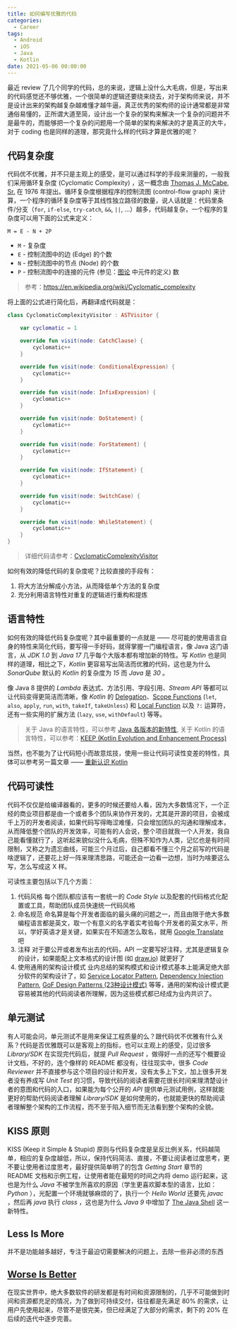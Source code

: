 ```yaml
---
title: 如何编写优雅的代码
categories:
  - Career
tags:
  - Android
  - iOS
  - Java
  - Kotlin
date: 2021-05-06 00:00:00
---
```


最近 review 了几个同学的代码，总的来说，逻辑上没什么大毛病，但是，写出来的代码感觉还不够优雅，一个很简单的逻辑还要绕来绕去，对于架构师来说，并不是设计出来的架构越复杂越难懂才越牛逼，真正优秀的架构师的设计通常都是非常通俗易懂的，正所谓大道至简，设计出一个复杂的架构来解决一个复杂的问题并不是最牛的，而能够把一个复杂的问题用一个简单的架构来解决的才是真正的大牛，对于 coding 也是同样的道理，那究竟什么样的代码才算是优雅的呢？

## 代码复杂度

代码优不优雅，并不只是主观上的感受，是可以通过科学的手段来测量的，一般我们采用循环复杂度 (Cyclomatic Complexity) ，这一概念由 [Thomas J. McCabe, Sr.](https://en.wikipedia.org/w/index.php?title=Thomas_J._McCabe,_Sr.) 在 1976 年提出。循环复杂度根据程序的控制流图 (control-flow graph) 来计算，一个程序的循环复杂度等于其线性独立路径的数量，说人话就是：代码里条件/分支（`for`, `if-else`, `try-catch`, `&&`, `||`, ...）越多，代码越复杂，一个程序的复杂度可以用下面的公式来定义：

```
M = E - N + 2P
```

- `M` - 复杂度
- `E` - 控制流图中的边 (Edge) 的个数
- `N` - 控制流图中的节点 (Node) 的个数
- `P` - 控制流图中的连接的元件 (参见：[图论](https://en.wikipedia.org/wiki/Component_(graph_theory)) 中元件的定义) 数

> 参考：https://en.wikipedia.org/wiki/Cyclomatic_complexity

将上面的公式进行简化后，再翻译成代码就是：

```kotlin
class CyclomaticComplexityVisitor : ASTVisitor {

    var cyclomatic = 1

    override fun visit(node: CatchClause) {
        cyclomatic++
    }

    override fun visit(node: ConditionalExpression) {
        cyclomatic++
    }

    override fun visit(node: InfixExpression) {
        cyclomatic++ 
    }

    override fun visit(node: DoStatement) {
        cyclomatic++
    }

    override fun visit(node: ForStatement) {
        cyclomatic++
    }

    override fun visit(node: IfStatement) {
        cyclomatic++
    }

    override fun visit(node: SwitchCase) {
        cyclomatic++
    }

    override fun visit(node: WhileStatement) {
        cyclomatic++
    }
}
```

> 详细代码请参考：[CyclomaticComplexityVisitor](https://github.com/johnsonlee/architecture-evaluation-tool/blob/master/de.cau.cs.se.software.evaluation/src/de/cau/cs/se/software/evaluation/transformation/CyclomaticComplexityVisitor.xtend)

如何有效的降低代码的复杂度呢？比较直接的手段有：

1. 将大方法分解成小方法，从而降低单个方法的复杂度
1. 充分利用语言特性对重复的逻辑进行重构和提炼

## 语言特性

如何有效的降低代码复杂度呢？其中最重要的一点就是 —— 尽可能的使用语言自身的特性来简化代码，要写得一手好码，就得掌握一门编程语言，像 Java 这门语言，从 *JDK 1.0* 到 *Java 17* 几乎每个大版本都有增加新的特性。写 *Kotlin* 也是同样的道理，相比之下，*Kotlin* 更容易写出简洁而优雅的代码，这也是为什么 *SonarQube* 默认的 *Kotlin* 的复杂度为 *15* 而 *Java* 是 *30* 。

像 Java 8 提供的 *Lambda* 表达式、方法引用、字段引用、*Stream API* 等都可以让代码变得更简洁而清晰，像 *Kotlin* 的 [Delegation](https://kotlinlang.org/docs/delegation.html)、[Scope Functions](https://kotlinlang.org/docs/scope-functions.html) (`let`, `also`, `apply`, `run`, `with`, `takeIf`, `takeUnless`) 和 [Local Function](https://kotlinlang.org/docs/functions.html#local-functions) 以及 `?:` 运算符，还有一些实用的扩展方法 (`lazy`, `use`, `withDefault`) 等等。

> 关于 Java 的语言特性，可以参考 [Java 各版本的新特性](../../07/java-new-features/),
> 关于 Kotlin 的语言特性，可以参考：[KEEP (Kotlin Evolution and Enhancement Process)](https://github.com/Kotlin/KEEP)

当然，也不能为了让代码短小而故意炫技，使用一些让代码可读性变差的特性，具体可以参考另一篇文章 —— [重新认识 Kotlin](../../../../2020/03/24/reunderstanding-kotlin/)

## 代码可读性

代码不仅仅是给编译器看的，更多的时候还要给人看，因为大多数情况下，一个正经的商业项目都是由一个或者多个团队来协作开发的，尤其是开源的项目，会被成千上万的开发者阅读，如果代码写得晦涩难懂，只会增加团队的沟通和理解成本，从而降低整个团队的开发效率，可能有的人会说，整个项目就我一个人开发，我自己能看懂就行了，这听起来貌似没什么毛病，但殊不知作为人类，记忆也是有时间限制，又称之为遗忘曲线，可能三个月过后，自己都看不懂三个月之前写的代码是啥逻辑了，还要花上好一阵来理清思路，可能还会一边看一边想，当时为啥要这么写，怎么写成这 X 样。

可读性主要包括以下几个方面：

1. 代码风格
    每个团队都应该有一套统一的 *Code Style* 以及配套的代码格式化配置或工具，帮助团队成员快速统一代码风格
1. 命名规范
    命名算是每个开发者面临的最头痛的问题之一，而且由限于绝大多数编程语言都是英文，取一个有意义的名字着实考验每个开发者的英文水平，所以，学好英语才是关键，如果实在不知道怎么取名，就用 [Google Translate](https://translate.google.com) 吧
1. 注释
    对于要公开或者发布出去的代码，API 一定要写好注释，尤其是逻辑复杂的设计，如果能配上文本格式的设计图 (如 [draw.io](https://app.diagrams.net/)) 就更好了
1. 使用通用的架构设计模式
    业内总结的架构模式和设计模式基本上能满足绝大部分软件的架构设计了，如 [Service Locator Pattern](https://en.wikipedia.org/wiki/Service_locator_pattern), [Dependency Injection Pattern](https://en.wikipedia.org/wiki/Dependency_injection), [GoF Design Patterns (23种设计模式)](https://en.wikipedia.org/wiki/Design_Patterns) 等等，通用的架构设计模式更容易被其他的代码阅读者所理解，因为这些模式都已经成为业内共识了。

## 单元测试

有人可能会问，单元测试不是用来保证工程质量的么？跟代码优不优雅有什么关系？代码是否优雅既可以是客观上的指标，也可以主观上的感受，见过很多 *Library/SDK* 在实现完代码后，就提 *Pull Request* ，做得好一点的还写个概要设计文档，不好的，连个像样的 README 都没有，往往现实中，很多 *Code Reviewer* 并不直接参与这个项目的设计和开发，没有太多上下文，加上很多开发者没有养成写 *Unit Test* 的习惯，导致代码的阅读者需要花很长时间来理清楚设计者的意图和代码的入口，如果能为每个公开的 *API* 提供单元测试用例，这样就能更好的帮助代码阅读者理解 *Library/SDK* 是如何使用的，也就能更快的帮助阅读者理解整个架构的工作流程，而不至于陷入细节而无法看到整个架构的全貌。

## KISS 原则

KISS (Keep it Simple & Stupid) 原则与代码复杂度是呈反比例关系，代码越简单，相应的复杂度越低，所以，保持代码简洁、直接，不要让阅读者过度思考，更不要让使用者过度思考，最好提供简单明了的包含 *Getting Start* 章节的 README 文档和示例工程，让使用者能在最短的时间之内将 demo 运行起来，这也是为什么 *Java* 不被学生所喜欢的原因（学生更喜欢脚本型的语言，比如：*Python* ），光配置一个环境就够麻烦的了，执行一个 *Hello World* 还要先 *javac* ，然后再 *java* 执行 *class* ，这也是为什么 *Java 9* 中增加了 [The Java Shell](../../07/java-9-new-features/#The-Java-Shell) 这一新特性。

## Less Is More

并不是功能越多越好，专注于最迫切需要解决的问题上，去除一些非必须的东西

## [Worse Is Better](https://www.dreamsongs.com/RiseOfWorseIsBetter.html)

在现实世界中，绝大多数软件的研发都是有时间和资源限制的，几乎不可能做到时间和资源都充足的情况，为了做到可持续交付，往往都是先满足 80% 的需求，让用户先使用起来，尽管不是很完美，但已经满足了大部分的需求，剩下的 20% 在后续的迭代中逐步完善。

